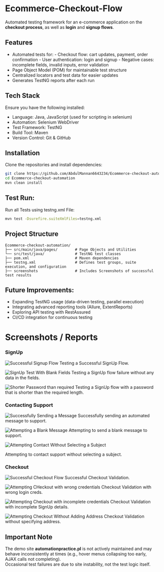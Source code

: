 # Ecommerce-Checkout-Flow
Automated testing framework for an e-commerce application on the **checkout process**, as well as **login** and **signup flows**.

## Features
- Automated tests for:
        - Checkout flow: cart updates, payment, order confirmation
        - User authentication: login and signup
        - Negative cases: incomplete fields, invalid inputs, error validation
- Page Object Model (POM) for maintainable test structure
- Centralized locators and test data for easier updates
- Generates TestNG reports after each run
## Tech Stack
Ensure you have the following installed:
- Language: Java, JavaScript (used for scripting in selenium)
- Automation: Selenium WebDriver
- Test Framework: TestNG
- Build Tool: Maven
- Version Control: Git & GitHub
## Installation
Clone the repositories and install dependencies:
```bash
git clone https://github.com/AbdulMannan6643234/Ecommerce-checkout-automation.git
cd Ecommerce-checkout-automation
mvn clean install
```
## Test Run:
Run all Tests using testng.xml File:
```bash
mvn test -Dsurefire.suiteXmlFiles=testng.xml
```
## Project Structure
```text
Ecommerce-checkout-automation/
├── src/main/java/pages/        # Page Objects and Utilities
└── src/test/java/              # TestNG test classes
├── pom.xml                     # Maven dependencies
├── testng.xml                  # Defines test groups, suite execution, and configuration
├── screenshots                 # Includes Screenshots of successful test results
```
## Future Improvements:
- Expanding TestNG usage (data-driven testing, parallel execution)
- Integrating advanced reporting tools (Allure, ExtentReports)
- Exploring API testing with RestAssured
- CI/CD integration for continuous testing
# Screenshots / Reports
### SignUp
![Successful Signup Flow](/screenshots/SuccesfulSignUpTest.png)
Testing a Successful SignUp Flow.

![SignUp Test With Blank Fields](/screenshots/SignUpTestWithEmptyFields.png)
Testing a SignUp flow failure without any data in the fields.

![Shorter Password than required](/screenshots/SignUpTestWithShortPassword.png)
Testing a SignUp flow with a password that is shorter than the required length.

### Contacting Support
![Successfully Sending a Message](/screenshots/SuccessfulContactTest.png)
Successfully sending an automated message to support.

![Attempting a Blank Message](/screenshots/ContactTestWithEmptyMessage.png)
Attempting to send a blank message to support.

![Attempting Contact Without Selecting a Subject](/screenshots/ContactTestWithoutSelectingSubject.png)

Attempting to contact support without selecting a subject.

### Checkout
![Successful Checkout Flow](/screenshots/SuccessfulCheckoutFlow.png)
Successful Checkout Validation.

![Attempting CHeckout with wrong credentials](/screenshots/CheckoutTestWithWrongCredentials.png)
Checkout Validation with wrong login creds.

![Attempting Checkout with incomplete credentials](/screenshots/CheckoutTestWithIncompleteCredentials.png)
Checkout Validation with incomplete SignUp details.

![Attempting Checkout Without Adding Address](/screenshots/CheckoutTestWithoutAddress.png)
Checkout Validation without specifying address.

## Important Note
The demo site **automationpractice.pl** is not actively maintained and may behave inconsistently at times (e.g., hover menus collapsing too early, AJAX calls not completing).  
Occasional test failures are due to site instability, not the test logic itself.
